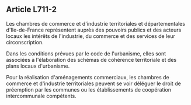 Article L711-2
----
Les chambres de commerce et d'industrie territoriales et départementales
d'Ile-de-France représentent auprès des pouvoirs publics et des acteurs locaux
les intérêts de l'industrie, du commerce et des services de leur
circonscription.

Dans les conditions prévues par le code de l'urbanisme, elles sont associées à
l'élaboration des schémas de cohérence territoriale et des plans locaux
d'urbanisme.

Pour la réalisation d'aménagements commerciaux, les chambres de commerce et
d'industrie territoriales peuvent se voir déléguer le droit de préemption par
les communes ou les établissements de coopération intercommunale compétents.
